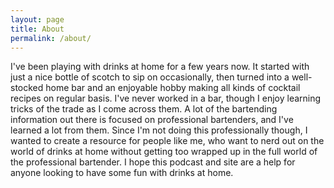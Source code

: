 ```yaml
---
layout: page
title: About
permalink: /about/
---
```


I've been playing with drinks at home for a few years now. It started with just a nice bottle of scotch to sip on occasionally, then turned into a well-stocked home bar and an enjoyable hobby making all kinds of cocktail recipes on regular basis. I've never worked in a bar, though I enjoy learning tricks of the trade as I come across them. A lot of the bartending information out there is focused on professional bartenders, and I've learned a lot from them. Since I'm not doing this professionally though, I wanted to create a resource for people like me, who want to nerd out on the world of drinks at home without getting too wrapped up in the full world of the professional bartender. I hope this podcast and site are a help for anyone looking to have some fun with drinks at home.
